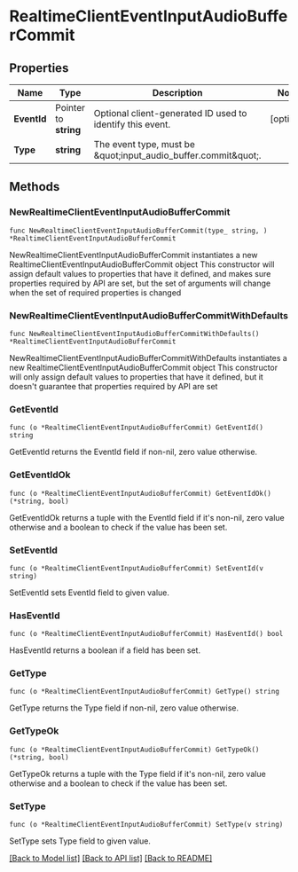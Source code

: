 # RealtimeClientEventInputAudioBufferCommit

## Properties

Name | Type | Description | Notes
------------ | ------------- | ------------- | -------------
**EventId** | Pointer to **string** | Optional client-generated ID used to identify this event. | [optional] 
**Type** | **string** | The event type, must be \&quot;input_audio_buffer.commit\&quot;. | 

## Methods

### NewRealtimeClientEventInputAudioBufferCommit

`func NewRealtimeClientEventInputAudioBufferCommit(type_ string, ) *RealtimeClientEventInputAudioBufferCommit`

NewRealtimeClientEventInputAudioBufferCommit instantiates a new RealtimeClientEventInputAudioBufferCommit object
This constructor will assign default values to properties that have it defined,
and makes sure properties required by API are set, but the set of arguments
will change when the set of required properties is changed

### NewRealtimeClientEventInputAudioBufferCommitWithDefaults

`func NewRealtimeClientEventInputAudioBufferCommitWithDefaults() *RealtimeClientEventInputAudioBufferCommit`

NewRealtimeClientEventInputAudioBufferCommitWithDefaults instantiates a new RealtimeClientEventInputAudioBufferCommit object
This constructor will only assign default values to properties that have it defined,
but it doesn't guarantee that properties required by API are set

### GetEventId

`func (o *RealtimeClientEventInputAudioBufferCommit) GetEventId() string`

GetEventId returns the EventId field if non-nil, zero value otherwise.

### GetEventIdOk

`func (o *RealtimeClientEventInputAudioBufferCommit) GetEventIdOk() (*string, bool)`

GetEventIdOk returns a tuple with the EventId field if it's non-nil, zero value otherwise
and a boolean to check if the value has been set.

### SetEventId

`func (o *RealtimeClientEventInputAudioBufferCommit) SetEventId(v string)`

SetEventId sets EventId field to given value.

### HasEventId

`func (o *RealtimeClientEventInputAudioBufferCommit) HasEventId() bool`

HasEventId returns a boolean if a field has been set.

### GetType

`func (o *RealtimeClientEventInputAudioBufferCommit) GetType() string`

GetType returns the Type field if non-nil, zero value otherwise.

### GetTypeOk

`func (o *RealtimeClientEventInputAudioBufferCommit) GetTypeOk() (*string, bool)`

GetTypeOk returns a tuple with the Type field if it's non-nil, zero value otherwise
and a boolean to check if the value has been set.

### SetType

`func (o *RealtimeClientEventInputAudioBufferCommit) SetType(v string)`

SetType sets Type field to given value.



[[Back to Model list]](../README.md#documentation-for-models) [[Back to API list]](../README.md#documentation-for-api-endpoints) [[Back to README]](../README.md)


